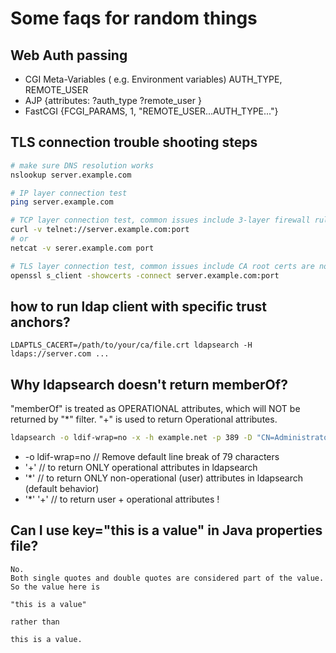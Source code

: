 # Some faqs for random things

## Web Auth passing

* CGI        Meta-Variables ( e.g. Environment variables) AUTH_TYPE, REMOTE_USER
* AJP        {attributes: ?auth_type ?remote_user }
* FastCGI    {FCGI_PARAMS,          1, "REMOTE_USER...AUTH_TYPE..."}

## TLS connection trouble shooting steps

```bash
# make sure DNS resolution works
nslookup server.example.com

# IP layer connection test
ping server.example.com

# TCP layer connection test, common issues include 3-layer firewall rules
curl -v telnet://server.example.com:port
# or
netcat -v serer.example.com port

# TLS layer connection test, common issues include CA root certs are not installed on client side.
openssl s_client -showcerts -connect server.example.com:port

```

## how to run ldap client with specific trust anchors?
```
LDAPTLS_CACERT=/path/to/your/ca/file.crt ldapsearch -H ldaps://server.com ...
```

## Why ldapsearch doesn't return memberOf?
"memberOf" is treated as OPERATIONAL attributes, which will NOT be returned by "*" filter. "+" is used to return Operational attributes.
```bash
ldapsearch -o ldif-wrap=no -x -h example.net -p 389 -D "CN=Administrator,CN=Users,DC=example,DC=net" -W "passw" -b "CN=Computers,DC=example,DC=net" "(objectclass=computer)" '*' '+'
```
- -o ldif-wrap=no // Remove default line break of 79 characters
- '+' // to return ONLY operational attributes in ldapsearch
- '*' // to return ONLY non-operational (user) attributes in ldapsearch (default behavior)
- '*' '+' // to return user + operational attributes !

## Can I use key="this is a value" in Java properties file?
```
No.
Both single quotes and double quotes are considered part of the value. So the value here is 

"this is a value"

rather than 

this is a value.

```

